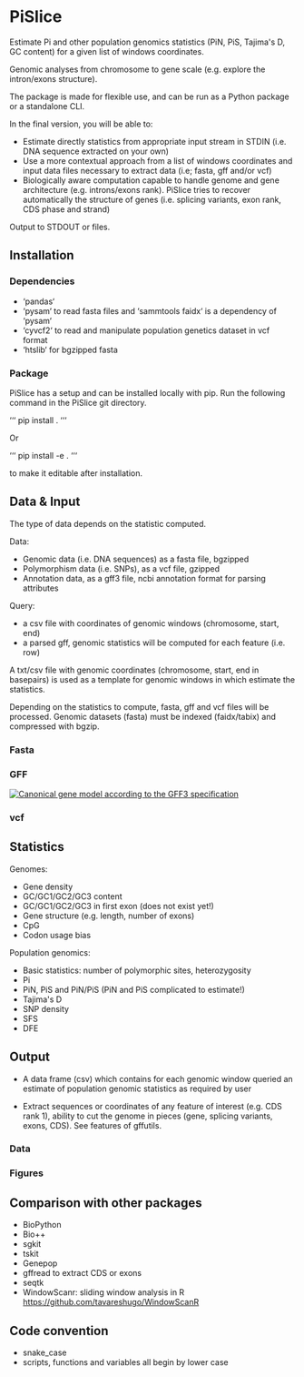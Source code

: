 # PiSlice

Estimate Pi and other population genomics statistics (PiN, PiS, Tajima's D, GC content) for a given list of windows coordinates.

Genomic analyses from chromosome to gene scale (e.g. explore the intron/exons structure).

The package is made for flexible use, and can be run as a Python package or a standalone CLI.

In the final version, you will be able to:
* Estimate directly statistics from appropriate input stream in STDIN (i.e. DNA sequence extracted on your own)
* Use a more contextual approach from a list of windows coordinates and input data files necessary to extract data (i.e; fasta, gff and/or vcf)
* Biologically aware computation capable to handle genome and gene architecture (e.g. introns/exons rank). PiSlice tries to recover automatically the structure of genes (i.e. splicing variants, exon rank, CDS phase and strand)

Output to STDOUT or files.


## Installation

### Dependencies

* ‘pandas‘
* ‘pysam‘ to read fasta files and ‘sammtools faidx‘ is a dependency of ‘pysam‘
* ‘cyvcf2‘ to read and manipulate population genetics dataset in vcf format
* ‘htslib‘ for bgzipped fasta


### Package

PiSlice has a setup and can be installed locally with pip. Run the following command in the PiSlice git directory.

‘‘‘
pip install .
‘‘‘

Or

‘‘‘
pip install -e .
‘‘‘

to make it editable after installation.


## Data & Input

The type of data depends on the statistic computed.

Data:
* Genomic data (i.e. DNA sequences) as a fasta file, bgzipped
* Polymorphism data (i.e. SNPs), as a vcf file, gzipped
* Annotation data, as a gff3 file, ncbi annotation format for parsing attributes

Query:
* a csv file with coordinates of genomic windows (chromosome, start, end)
* a parsed gff, genomic statistics will be computed for each feature (i.e. row)

A txt/csv file with genomic coordinates (chromosome, start, end in basepairs) is used as a template for genomic windows in which estimate the statistics.

Depending on the statistics to compute, fasta, gff and vcf files will be processed.
Genomic datasets (fasta) must be indexed (faidx/tabix) and compressed with bgzip.

### Fasta

### GFF

[![Canonical gene model according to the GFF3 specification](https://github.com/The-Sequence-Ontology/Specifications/blob/master/img/figure1.png)](https://github.com/The-Sequence-Ontology/Specifications/blob/master/gff3.md)

### vcf


## Statistics

Genomes:
* Gene density
* GC/GC1/GC2/GC3 content
* GC/GC1/GC2/GC3 in first exon (does not exist yet!)
* Gene structure (e.g. length, number of exons)
* CpG
* Codon usage bias

Population genomics:
* Basic statistics: number of polymorphic sites, heterozygosity
* Pi
* PiN, PiS and PiN/PiS (PiN and PiS complicated to estimate!)
* Tajima's D
* SNP density
* SFS
* DFE


## Output

* A data frame (csv) which contains for each genomic window queried an estimate of population genomic statistics as required by user

* Extract sequences or coordinates of any feature of interest (e.g. CDS rank 1), ability to cut the genome in pieces (gene, splicing variants, exons, CDS). See features of gffutils.

### Data

### Figures

## Comparison with other packages

* BioPython
* Bio++
* sgkit
* tskit
* Genepop
* gffread to extract CDS or exons
* seqtk
* WindowScanr: sliding window analysis in R https://github.com/tavareshugo/WindowScanR

## Code convention

* snake_case
* scripts, functions and variables all begin by lower case
